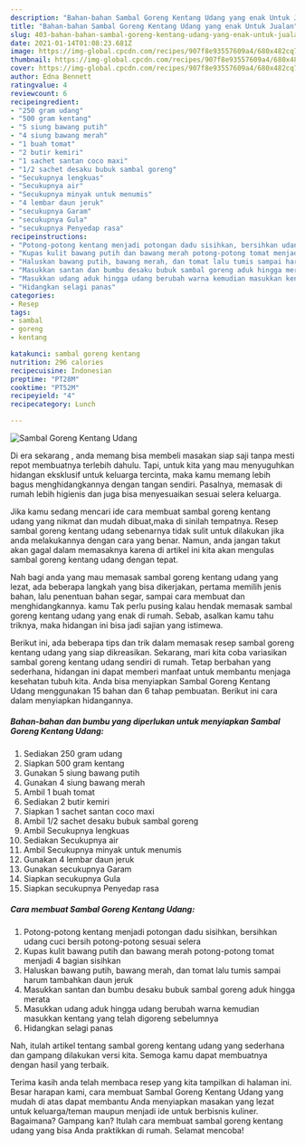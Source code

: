 ```yaml
---
description: "Bahan-bahan Sambal Goreng Kentang Udang yang enak Untuk Jualan"
title: "Bahan-bahan Sambal Goreng Kentang Udang yang enak Untuk Jualan"
slug: 403-bahan-bahan-sambal-goreng-kentang-udang-yang-enak-untuk-jualan
date: 2021-01-14T01:08:23.681Z
image: https://img-global.cpcdn.com/recipes/907f8e93557609a4/680x482cq70/sambal-goreng-kentang-udang-foto-resep-utama.jpg
thumbnail: https://img-global.cpcdn.com/recipes/907f8e93557609a4/680x482cq70/sambal-goreng-kentang-udang-foto-resep-utama.jpg
cover: https://img-global.cpcdn.com/recipes/907f8e93557609a4/680x482cq70/sambal-goreng-kentang-udang-foto-resep-utama.jpg
author: Edna Bennett
ratingvalue: 4
reviewcount: 6
recipeingredient:
- "250 gram udang"
- "500 gram kentang"
- "5 siung bawang putih"
- "4 siung bawang merah"
- "1 buah tomat"
- "2 butir kemiri"
- "1 sachet santan coco maxi"
- "1/2 sachet desaku bubuk sambal goreng"
- "Secukupnya lengkuas"
- "Secukupnya air"
- "Secukupnya minyak untuk menumis"
- "4 lembar daun jeruk"
- "secukupnya Garam"
- "secukupnya Gula"
- "secukupnya Penyedap rasa"
recipeinstructions:
- "Potong-potong kentang menjadi potongan dadu sisihkan, bersihkan udang cuci bersih potong-potong sesuai selera"
- "Kupas kulit bawang putih dan bawang merah potong-potong tomat menjadi 4 bagian sisihkan"
- "Haluskan bawang putih, bawang merah, dan tomat lalu tumis sampai harum tambahkan daun jeruk"
- "Masukkan santan dan bumbu desaku bubuk sambal goreng aduk hingga merata"
- "Masukkan udang aduk hingga udang berubah warna kemudian masukkan kentang yang telah digoreng sebelumnya"
- "Hidangkan selagi panas"
categories:
- Resep
tags:
- sambal
- goreng
- kentang

katakunci: sambal goreng kentang 
nutrition: 296 calories
recipecuisine: Indonesian
preptime: "PT28M"
cooktime: "PT52M"
recipeyield: "4"
recipecategory: Lunch

---
```



![Sambal Goreng Kentang Udang](https://img-global.cpcdn.com/recipes/907f8e93557609a4/680x482cq70/sambal-goreng-kentang-udang-foto-resep-utama.jpg)

Di era  sekarang , anda memang bisa membeli masakan siap saji tanpa mesti repot membuatnya terlebih dahulu. Tapi, untuk kita yang mau menyuguhkan hidangan eksklusif untuk keluarga tercinta, maka kamu memang lebih bagus menghidangkannya dengan tangan sendiri. Pasalnya, memasak di rumah lebih higienis dan juga bisa menyesuaikan sesuai selera keluarga.

Jika kamu sedang mencari ide cara membuat sambal goreng kentang udang yang nikmat dan mudah dibuat,maka di sinilah tempatnya. Resep sambal goreng kentang udang  sebenarnya tidak sulit untuk dilakukan jika anda melakukannya dengan cara yang benar. Namun, anda jangan takut akan gagal dalam memasaknya 
karena di artikel ini kita akan mengulas sambal goreng kentang udang dengan tepat.  



Nah bagi anda yang mau memasak sambal goreng kentang udang yang lezat, ada beberapa langkah yang bisa dikerjakan, pertama memilih jenis bahan, lalu penentuan bahan segar, sampai cara membuat dan menghidangkannya. kamu Tak perlu pusing kalau hendak memasak sambal goreng kentang udang yang enak di rumah. Sebab, asalkan kamu  tahu triknya, maka hidangan ini bisa jadi sajian yang istimewa.

Berikut ini, ada beberapa tips dan trik dalam memasak resep sambal goreng kentang udang yang siap dikreasikan. Sekarang, mari kita coba variasikan sambal goreng kentang udang sendiri di rumah. Tetap berbahan yang sederhana, hidangan ini dapat memberi manfaat untuk membantu menjaga kesehatan tubuh kita. Anda bisa menyiapkan Sambal Goreng Kentang Udang menggunakan 15 bahan dan 6 tahap pembuatan. Berikut ini cara dalam menyiapkan hidangannya.

<!--inarticleads1-->

##### Bahan-bahan dan bumbu yang diperlukan untuk menyiapkan Sambal Goreng Kentang Udang:

1. Sediakan 250 gram udang
1. Siapkan 500 gram kentang
1. Gunakan 5 siung bawang putih
1. Gunakan 4 siung bawang merah
1. Ambil 1 buah tomat
1. Sediakan 2 butir kemiri
1. Siapkan 1 sachet santan coco maxi
1. Ambil 1/2 sachet desaku bubuk sambal goreng
1. Ambil Secukupnya lengkuas
1. Sediakan Secukupnya air
1. Ambil Secukupnya minyak untuk menumis
1. Gunakan 4 lembar daun jeruk
1. Gunakan secukupnya Garam
1. Siapkan secukupnya Gula
1. Siapkan secukupnya Penyedap rasa




<!--inarticleads2-->

##### Cara membuat Sambal Goreng Kentang Udang:

1. Potong-potong kentang menjadi potongan dadu sisihkan, bersihkan udang cuci bersih potong-potong sesuai selera
1. Kupas kulit bawang putih dan bawang merah potong-potong tomat menjadi 4 bagian sisihkan
1. Haluskan bawang putih, bawang merah, dan tomat lalu tumis sampai harum tambahkan daun jeruk
1. Masukkan santan dan bumbu desaku bubuk sambal goreng aduk hingga merata
1. Masukkan udang aduk hingga udang berubah warna kemudian masukkan kentang yang telah digoreng sebelumnya
1. Hidangkan selagi panas




Nah, itulah artikel tentang  sambal goreng kentang udang  yang sederhana dan gampang dilakukan versi kita. Semoga kamu dapat membuatnya dengan hasil yang terbaik. 

Terima kasih anda telah membaca resep yang kita tampilkan di halaman ini. Besar harapan kami, cara membuat  Sambal Goreng Kentang Udang yang mudah di atas dapat membantu Anda menyiapkan masakan yang lezat untuk keluarga/teman maupun menjadi ide untuk berbisnis kuliner. Bagaimana? Gampang kan? Itulah cara membuat sambal goreng kentang udang yang bisa Anda praktikkan di rumah. Selamat mencoba!

